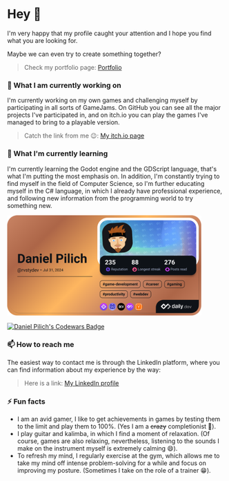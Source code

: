 # Hey 👋
I'm very happy that my profile caught your attention and I hope you find what you are looking for.

Maybe we can even try to create something together?
> Check my portfolio page: [Portfolio](https://danielpilich.github.io/)
### 🔭 What I am currently working on
I'm currently working on my own games and challenging myself by participating in all sorts of GameJams. 
On GitHub you can see all the major projects I've participated in, and on itch.io you can play the games I've managed to bring to a playable version. 
> Catch the link from me 😉: [My itch.io page](https://daniel-rusty-pilich.itch.io/)
### 🌱 What I'm currently learning
I'm currently learning the Godot engine and the GDScript language, that's what I'm putting the most emphasis on. In addition, I'm constantly trying to find myself in the field of Computer Science, so I'm further educating myself in the C# language, in which I already have professional experience, and following new information from the programming world to try something new.

<a href="https://app.daily.dev/rvstydev"><img src="./devcard.png" width="450" alt="Daniel Pilich's Dev Card"/></a>

<a href="https://www.codewars.com/users/rvstydev"><img src="https://www.codewars.com/users/rvstydev/badges/large" alt="Daniel Pilich's Codewars Badge"/></a>

### 📫 How to reach me
The easiest way to contact me is through the LinkedIn platform, where you can find information about my experience by the way: 
> Here is a link: [My LinkedIn profile](https://www.linkedin.com/in/daniel-pilich/)
### ⚡ Fun facts
- I am an avid gamer, I like to get achievements in games by testing them to the limit and play them to 100%. (Yes I am a ~~crazy~~ completionist 🤪).
- I play guitar and kalimba, in which I find a moment of relaxation. (Of course, games are also relaxing, nevertheless, listening to the sounds I make on the instrument myself is extremely calming 😄).
- To refresh my mind, I regularly exercise at the gym, which allows me to take my mind off intense problem-solving for a while and focus on improving my posture. (Sometimes I take on the role of a trainer 😁).
